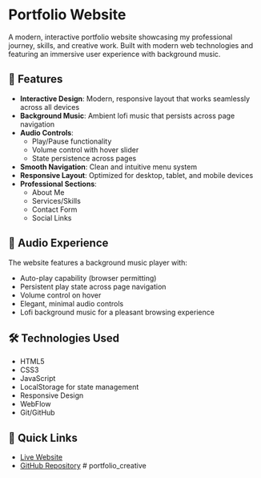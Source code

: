 ﻿# Portfolio Website

A modern, interactive portfolio website showcasing my professional journey, skills, and creative work. Built with modern web technologies and featuring an immersive user experience with background music.

## 🌟 Features

- **Interactive Design**: Modern, responsive layout that works seamlessly across all devices
- **Background Music**: Ambient lofi music that persists across page navigation
- **Audio Controls**: 
  - Play/Pause functionality
  - Volume control with hover slider
  - State persistence across pages
- **Smooth Navigation**: Clean and intuitive menu system
- **Responsive Layout**: Optimized for desktop, tablet, and mobile devices
- **Professional Sections**:
  - About Me
  - Services/Skills
  - Contact Form
  - Social Links

## 🎵 Audio Experience

The website features a background music player with:
- Auto-play capability (browser permitting)
- Persistent play state across page navigation
- Volume control on hover
- Elegant, minimal audio controls
- Lofi background music for a pleasant browsing experience

## 🛠️ Technologies Used

- HTML5
- CSS3
- JavaScript
- LocalStorage for state management
- Responsive Design
- WebFlow
- Git/GitHub

## 🔗 Quick Links

- [Live Website](https://abhi963007.github.io/portfolio_creative/)
- [GitHub Repository](https://github.com/abhi963007/portfolio_creative)
#   p o r t f o l i o _ c r e a t i v e  
 